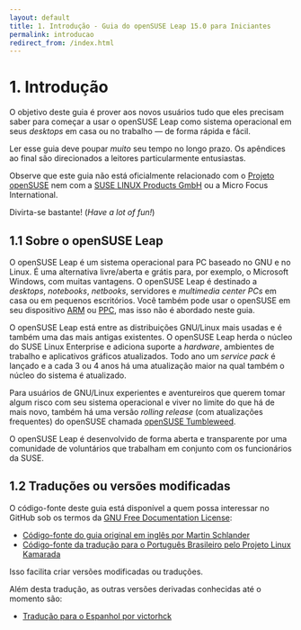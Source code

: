 ```yaml
---
layout: default
title: 1. Introdução - Guia do openSUSE Leap 15.0 para Iniciantes
permalink: introducao
redirect_from: /index.html
---
```


# 1. Introdução

O objetivo deste guia é prover aos novos usuários tudo que eles precisam saber para começar a usar o openSUSE Leap como sistema operacional em seus *desktops* em casa ou no trabalho — de forma rápida e fácil.

Ler esse guia deve poupar *muito* seu tempo no longo prazo. Os apêndices ao final são direcionados a leitores particularmente entusiastas.

Observe que este guia não está oficialmente relacionado com o [Projeto openSUSE](http://www.opensuse.org) nem com a [SUSE LINUX Products GmbH](http://www.suse.com) ou a Micro Focus International.

Divirta-se bastante! (*Have a lot of fun!*)

## 1.1 Sobre o openSUSE Leap

O openSUSE Leap é um sistema operacional para PC baseado no GNU e no Linux. É uma alternativa livre/aberta e grátis para, por exemplo, o Microsoft Windows, com muitas vantagens. O openSUSE Leap é destinado a *desktops*, *notebooks*, *netbooks*, servidores e *multimedia center PCs* em casa ou em pequenos escritórios. Você também pode usar o openSUSE em seu dispositivo [ARM](https://en.opensuse.org/Portal:ARM) ou [PPC](https://en.opensuse.org/Portal:PowerPC), mas isso não é abordado neste guia.

O openSUSE Leap está entre as distribuições GNU/Linux mais usadas e é também uma das mais antigas existentes. O openSUSE Leap herda o núcleo do SUSE Linux Enterprise e adiciona suporte a *hardware*, ambientes de trabalho e aplicativos gráficos atualizados. Todo ano um *service pack* é lançado e a cada 3 ou 4 anos há uma atualização maior na qual também o núcleo do sistema é atualizado.

Para usuários de GNU/Linux experientes e aventureiros que querem tomar algum risco com seu sistema operacional e viver no limite do que há de mais novo, também há uma versão *rolling release* (com atualizações frequentes) do openSUSE chamada [openSUSE Tumbleweed](https://en.opensuse.org/Portal:Tumbleweed).

O openSUSE Leap é desenvolvido de forma aberta e transparente por uma comunidade de voluntários que trabalham em conjunto com os funcionários da SUSE.

## 1.2 Traduções ou versões modificadas

O código-fonte deste guia está disponível a quem possa interessar no GitHub sob os termos da [GNU Free Documentation License](license):

- [Código-fonte do guia original em inglês por Martin Schlander](https://github.com/cb400f/opensuse-guide.org/)
- [Código-fonte da tradução para o Português Brasileiro pelo Projeto Linux Kamarada](https://github.com/kamarada/guiadoopensuse/)

Isso facilita criar versões modificadas ou traduções.

Além desta tradução, as outras versões derivadas conhecidas até o momento são:

- [Tradução para o Espanhol por victorhck](https://victorhck.gitlab.io/guia_openSUSE/)
